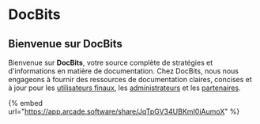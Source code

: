 # DocBits

## Bienvenue sur DocBits

Bienvenue sur **DocBits**, votre source complète de stratégies et d'informations en matière de documentation. Chez DocBits, nous nous engageons à fournir des ressources de documentation claires, concises et à jour pour les [utilisateurs finaux](readme-1/), les [administrateurs](admin-section/) et les [partenaires](partner-section.md).



{% embed url="https://app.arcade.software/share/JqTpGV34UBKmI0iAumoX" %}
